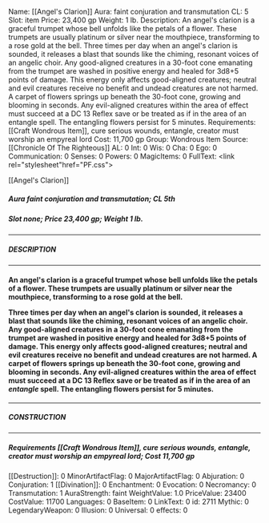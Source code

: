 Name: [[Angel's Clarion]]
Aura: faint conjuration and transmutation
CL: 5
Slot: item
Price: 23,400 gp
Weight: 1 lb.
Description: An angel's clarion is a graceful trumpet whose bell unfolds like the petals of a flower. These trumpets are usually platinum or silver near the mouthpiece, transforming to a rose gold at the bell. Three times per day when an angel's clarion is sounded, it releases a blast that sounds like the chiming, resonant voices of an angelic choir. Any good-aligned creatures in a 30-foot cone emanating from the trumpet are washed in positive energy and healed for 3d8+5 points of damage. This energy only affects good-aligned creatures; neutral and evil creatures receive no benefit and undead creatures are not harmed. A carpet of flowers springs up beneath the 30-foot cone, growing and blooming in seconds. Any evil-aligned creatures within the area of effect must succeed at a DC 13 Reflex save or be treated as if in the area of an entangle spell. The entangling flowers persist for 5 minutes.
Requirements: [[Craft Wondrous Item]], cure serious wounds, entangle, creator must worship an empyreal lord
Cost: 11,700 gp
Group: Wondrous Item
Source: [[Chronicle Of The Righteous]]
AL: 0
Int: 0
Wis: 0
Cha: 0
Ego: 0
Communication: 0
Senses: 0
Powers: 0
MagicItems: 0
FullText: <link rel="stylesheet"href="PF.css"><div class="heading"><p class="alignleft">[[Angel's Clarion]]</p><div style="clear: both;"></div></div><div><h5><b>Aura </b>faint conjuration and transmutation; <b>CL </b>5th</h5><h5><b>Slot </b>none; <b>Price </b>23,400 gp; <b>Weight </b>1 lb.</h5></div><hr/><div><h5><b>DESCRIPTION</b></h5></div><hr/><div><h4><p>An angel's clarion is a graceful trumpet whose bell unfolds like the petals of a flower. These trumpets are usually platinum or silver near the mouthpiece, transforming to a rose gold at the bell. </p><p>Three times per day when an angel's clarion is sounded, it releases a blast that sounds like the chiming, resonant voices of an angelic choir. Any good-aligned creatures in a 30-foot cone emanating from the trumpet are washed in positive energy and healed for 3d8+5 points of damage. This energy only affects good-aligned creatures; neutral and evil creatures receive no benefit and undead creatures are not harmed. A carpet of flowers springs up beneath the 30-foot cone, growing and blooming in seconds. Any evil-aligned creatures within the area of effect must succeed at a DC 13 Reflex save or be treated as if in the area of an <i>entangle</i> spell. The entangling flowers persist for 5 minutes.</p></h4></div><hr/><div><h5><b>CONSTRUCTION</b></h5></div><hr/><div><h5><b>Requirements </b>[[Craft Wondrous Item]], <i>cure serious wounds</i>, <i>entangle</i>, creator must worship an empyreal lord; <b>Cost </b>11,700 gp</h5></div>
[[Destruction]]: 0
MinorArtifactFlag: 0
MajorArtifactFlag: 0
Abjuration: 0
Conjuration: 1
[[Divination]]: 0
Enchantment: 0
Evocation: 0
Necromancy: 0
Transmutation: 1
AuraStrength: faint
WeightValue: 1.0
PriceValue: 23400
CostValue: 11700
Languages: 0
BaseItem: 0
LinkText: 0
id: 2711
Mythic: 0
LegendaryWeapon: 0
Illusion: 0
Universal: 0
effects: 0
